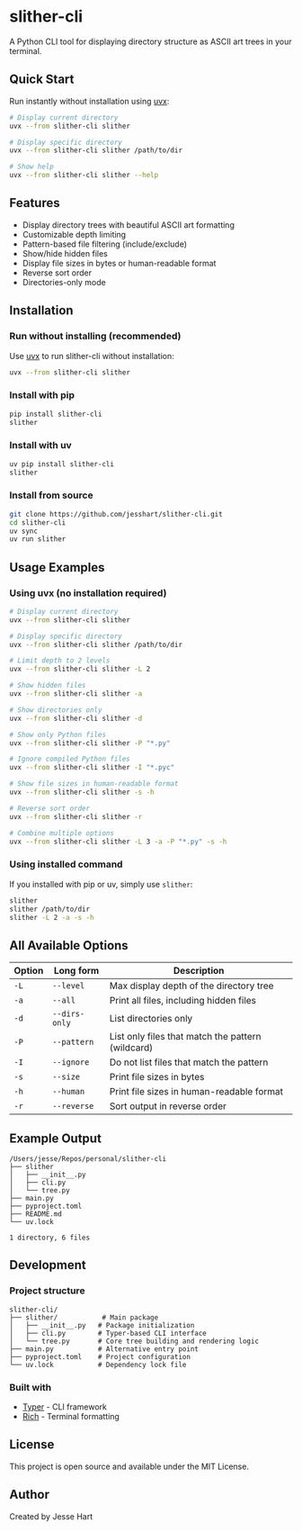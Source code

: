 # slither-cli

A Python CLI tool for displaying directory structure as ASCII art trees in your terminal.

## Quick Start

Run instantly without installation using [uvx](https://docs.astral.sh/uv/):

```bash
# Display current directory
uvx --from slither-cli slither

# Display specific directory
uvx --from slither-cli slither /path/to/dir

# Show help
uvx --from slither-cli slither --help
```

## Features

- Display directory trees with beautiful ASCII art formatting
- Customizable depth limiting
- Pattern-based file filtering (include/exclude)
- Show/hide hidden files
- Display file sizes in bytes or human-readable format
- Reverse sort order
- Directories-only mode

## Installation

### Run without installing (recommended)

Use [uvx](https://docs.astral.sh/uv/) to run slither-cli without installation:

```bash
uvx --from slither-cli slither
```

### Install with pip

```bash
pip install slither-cli
slither
```

### Install with uv

```bash
uv pip install slither-cli
slither
```

### Install from source

```bash
git clone https://github.com/jesshart/slither-cli.git
cd slither-cli
uv sync
uv run slither
```

## Usage Examples

### Using uvx (no installation required)

```bash
# Display current directory
uvx --from slither-cli slither

# Display specific directory
uvx --from slither-cli slither /path/to/dir

# Limit depth to 2 levels
uvx --from slither-cli slither -L 2

# Show hidden files
uvx --from slither-cli slither -a

# Show directories only
uvx --from slither-cli slither -d

# Show only Python files
uvx --from slither-cli slither -P "*.py"

# Ignore compiled Python files
uvx --from slither-cli slither -I "*.pyc"

# Show file sizes in human-readable format
uvx --from slither-cli slither -s -h

# Reverse sort order
uvx --from slither-cli slither -r

# Combine multiple options
uvx --from slither-cli slither -L 3 -a -P "*.py" -s -h
```

### Using installed command

If you installed with pip or uv, simply use `slither`:

```bash
slither
slither /path/to/dir
slither -L 2 -a -s -h
```

## All Available Options

| Option | Long form | Description |
|--------|-----------|-------------|
| `-L` | `--level` | Max display depth of the directory tree |
| `-a` | `--all` | Print all files, including hidden files |
| `-d` | `--dirs-only` | List directories only |
| `-P` | `--pattern` | List only files that match the pattern (wildcard) |
| `-I` | `--ignore` | Do not list files that match the pattern |
| `-s` | `--size` | Print file sizes in bytes |
| `-h` | `--human` | Print file sizes in human-readable format |
| `-r` | `--reverse` | Sort output in reverse order |

## Example Output

```
/Users/jesse/Repos/personal/slither-cli
├── slither
│   ├── __init__.py
│   ├── cli.py
│   └── tree.py
├── main.py
├── pyproject.toml
├── README.md
└── uv.lock

1 directory, 6 files
```

## Development

### Project structure

```
slither-cli/
├── slither/           # Main package
│   ├── __init__.py   # Package initialization
│   ├── cli.py        # Typer-based CLI interface
│   └── tree.py       # Core tree building and rendering logic
├── main.py           # Alternative entry point
├── pyproject.toml    # Project configuration
└── uv.lock           # Dependency lock file
```

### Built with

- [Typer](https://typer.tiangolo.com/) - CLI framework
- [Rich](https://rich.readthedocs.io/) - Terminal formatting

## License

This project is open source and available under the MIT License.

## Author

Created by Jesse Hart

